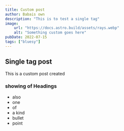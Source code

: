 ```yaml
---
title: Custom post
author: Babais own
description: "This is to test a single tag"
image:
    url: "https://docs.astro.build/assets/rays.webp"
    alt: "Something custom goes here"
pubDate: 2022-07-15
tags: ["bluesy"]
---
```

## Single tag post

This is a custom post created

### showing of Headings

* also 
* one
* of
* a kind
* bullet
* point
